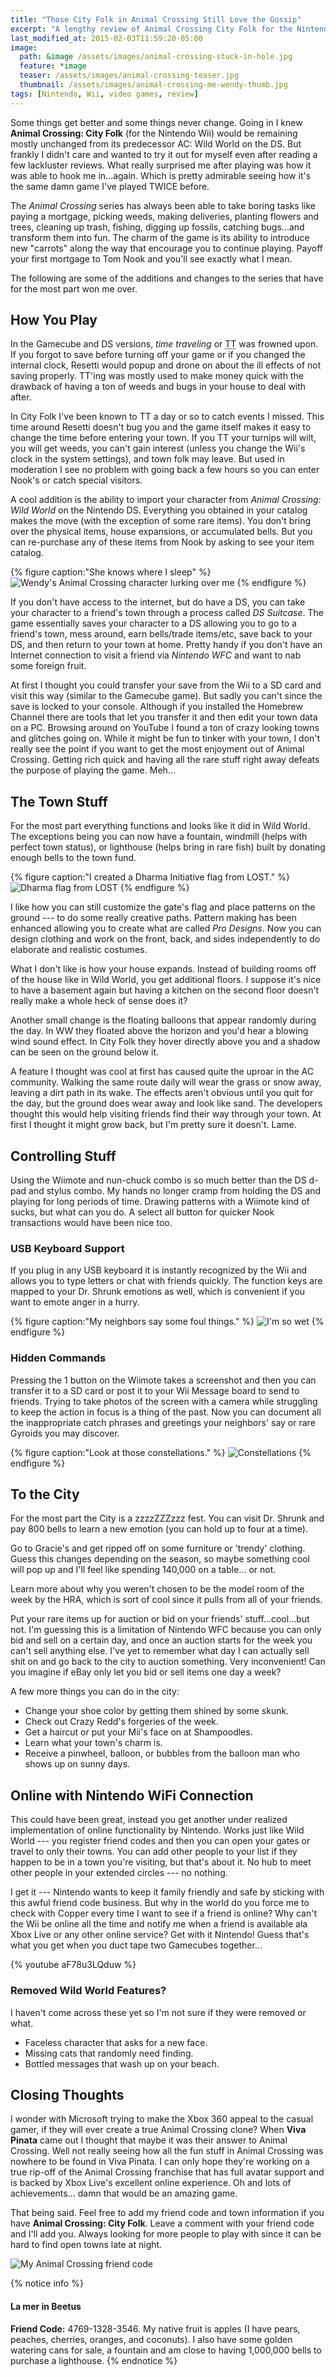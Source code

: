 ```yaml
---
title: "Those City Folk in Animal Crossing Still Love the Gossip"
excerpt: "A lengthy review of Animal Crossing City Folk for the Nintendo Wii, some things never change."
last_modified_at: 2015-02-03T11:59:20-05:00
image: 
  path: &image /assets/images/animal-crossing-stuck-in-hole.jpg
  feature: *image
  teaser: /assets/images/animal-crossing-teaser.jpg
  thumbnail: /assets/images/animal-crossing-me-wendy-thumb.jpg
tags: [Nintendo, Wii, video games, review]
---
```


Some things get better and some things never change. Going in I knew **Animal Crossing: City Folk** (for the Nintendo Wii) would be remaining mostly unchanged from its predecessor AC: Wild World on the DS. But frankly I didn't care and wanted to try it out for myself even after reading a few lackluster reviews. What really surprised me after playing was how it was able to hook me in...again. Which is pretty admirable seeing how it's the same damn game I've played TWICE before.

The *Animal Crossing* series has always been able to take boring tasks like paying a mortgage, picking weeds, making deliveries, planting flowers and trees, cleaning up trash, fishing, digging up fossils, catching bugs...and transform them into fun. The charm of the game is its ability to introduce new "carrots" along the way that encourage you to continue playing. Payoff your first mortgage to Tom Nook and you'll see exactly what I mean.

The following are some of the additions and changes to the series that have for the most part won me over.

## How You Play

In the Gamecube and DS versions, *time traveling* or <abbr title="time traveling">TT</abbr> was frowned upon. If you forgot to save before turning off your game or if you changed the internal clock, Resetti would popup and drone on about the ill effects of not saving properly. TT'ing was mostly used to make money quick with the drawback of having a ton of weeds and bugs in your house to deal with after.

In City Folk I've been known to TT a day or so to catch events I missed. This time around Resetti doesn't bug you and the game itself makes it easy to change the time before entering your town. If you TT your turnips will wilt, you will get weeds, you can't gain interest (unless you change the Wii's clock in the system settings), and town folk may leave. But used in moderation I see no problem with going back a few hours so you can enter Nook's or catch special visitors.

A cool addition is the ability to import your character from *Animal Crossing: Wild World* on the Nintendo DS. Everything you obtained in your catalog makes the move (with the exception of some rare items). You don't bring over the physical items, house expansions, or accumulated bells. But you can re-purchase any of these items from Nook by asking to see your item catalog.

{% figure caption:"She knows where I sleep" %}
![Wendy's Animal Crossing character lurking over me](/assets/images/animal-crossing-me-wendy.jpg)
{% endfigure %}

If you don't have access to the internet, but do have a DS, you can take your character to a friend's town through a process called *DS Suitcase*. The game essentially saves your character to a DS allowing you to go to a friend's town, mess around, earn bells/trade items/etc, save back to your DS, and then return to your town at home. Pretty handy if you don't have an Internet connection to visit a friend via *Nintendo WFC* and want to nab some foreign fruit.

At first I thought you could transfer your save from the Wii to a SD card and visit this way (similar to the Gamecube game). But sadly you can't since the save is locked to your console. Although if you installed the Homebrew Channel there are tools that let you transfer it and then edit your town data on a PC. Browsing around on YouTube I found a ton of crazy looking towns and glitches going on. While it might be fun to tinker with your town, I don't really see the point if you want to get the most enjoyment out of Animal Crossing. Getting rich quick and having all the rare stuff right away defeats the purpose of playing the game. Meh...

## The Town Stuff

For the most part everything functions and looks like it did in Wild World. The exceptions being you can now have a fountain, windmill (helps with perfect town status), or lighthouse (helps bring in rare fish) built by donating enough bells to the town fund.

{% figure caption:"I created a Dharma Initiative flag from LOST." %}
![Dharma flag from LOST](/assets/images/animal-crossing-dharma-initiative.jpg)
{% endfigure %}

I like how you can still customize the gate's flag and place patterns on the ground --- to do some really creative paths. Pattern making has been enhanced allowing you to create what are called *Pro Designs*. Now you can design clothing and work on the front, back, and sides independently to do elaborate and realistic costumes.

What I don't like is how your house expands. Instead of building rooms off of the house like in Wild World, you get additional floors. I suppose it's nice to have a basement again but having a kitchen on the second floor doesn't really make a whole heck of sense does it?

Another small change is the floating balloons that appear randomly during the day. In WW they floated above the horizon and you'd hear a blowing wind sound effect. In City Folk they hover directly above you and a shadow can be seen on the ground below it.

A feature I thought was cool at first has caused quite the uproar in the AC community. Walking the same route daily will wear the grass or snow away, leaving a dirt path in its wake. The effects aren't obvious until you quit for the day, but the ground does wear away and look like sand. The developers thought this would help visiting friends find their way through your town. At first I thought it might grow back, but I'm pretty sure it doesn't. Lame.

## Controlling Stuff

Using the Wiimote and nun-chuck combo is so much better than the DS d-pad and stylus combo. My hands no longer cramp from holding the DS and playing for long periods of time. Drawing patterns with a Wiimote kind of sucks, but what can you do. A select all button for quicker Nook transactions would have been nice too.

### USB Keyboard Support

If you plug in any USB keyboard it is instantly recognized by the Wii and allows you to type letters or chat with friends quickly. The function keys are mapped to your Dr. Shrunk emotions as well, which is convenient if you want to emote anger in a hurry.

{% figure caption:"My neighbors say some foul things." %}
![I'm so wet](/assets/images/animal-crossing-im-so-wet.jpg)
{% endfigure %}

### Hidden Commands

Pressing the 1 button on the Wiimote takes a screenshot and then you can transfer it to a SD card or post it to your Wii Message board to send to friends. Trying to take photos of the screen with a camera while struggling to keep the action in focus is a thing of the past. Now you can document all the inappropriate catch phrases and greetings your neighbors' say or rare Gyroids you may discover.

{% figure caption:"Look at those constellations." %}
![Constellations](/assets/images/animal-crossing-constellations.jpg)
{% endfigure %}

## To the City

For the most part the City is a zzzzZZZzzz fest. You can visit Dr. Shrunk and pay 800 bells to learn a new emotion (you can hold up to four at a time).

Go to Gracie's and get ripped off on some furniture or 'trendy' clothing. Guess this changes depending on the season, so maybe something cool will pop up and I'll feel like spending 140,000 on a table... or not.

Learn more about why you weren't chosen to be the model room of the week by the HRA, which is sort of cool since it pulls from all of your friends.

Put your rare items up for auction or bid on your friends' stuff...cool...but not. I'm guessing this is a limitation of Nintendo WFC because you can only bid and sell on a certain day, and once an auction starts for the week you can't sell anything else. I've yet to remember what day I can actually sell shit on and go back to the city to auction something. Very inconvenient! Can you imagine if eBay only let you bid or sell items one day a week?

A few more things you can do in the city:

*	Change your shoe color by getting them shined by some skunk.
*	Check out Crazy Redd's forgeries of the week.
*	Get a haircut or put your Mii's face on at Shampoodles.
*	Learn what your town's charm is.
*	Receive a pinwheel, balloon, or bubbles from the balloon man who shows up on sunny days.

## Online with Nintendo WiFi Connection

This could have been great, instead you get another under realized implementation of online functionality by Nintendo. Works just like Wild World --- you register friend codes and then you can open your gates or travel to only their towns. You can add other people to your list if they happen to be in a town you're visiting, but that's about it. No hub to meet other people in your extended circles --- no nothing.

I get it --- Nintendo wants to keep it family friendly and safe by sticking with this awful friend code business. But why in the world do you force me to check with Copper every time I want to see if a friend is online? Why can't the Wii be online all the time and notify me when a friend is available ala Xbox Live or any other online service? Get with it Nintendo! Guess that's what you get when you duct tape two Gamecubes together...

{% youtube aF78u3LQduw %}

### Removed Wild World Features?

I haven't come across these yet so I'm not sure if they were removed or what.

*	Faceless character that asks for a new face.
*	Missing cats that randomly need finding.
*	Bottled messages that wash up on your beach.

## Closing Thoughts

I wonder with Microsoft trying to make the Xbox 360 appeal to the casual gamer, if they will ever create a true Animal Crossing clone? When **Viva Pinata** came out I thought that maybe it was their answer to Animal Crossing. Well not really seeing how all the fun stuff in Animal Crossing was nowhere to be found in Viva Pinata. I can only hope they're working on a true rip-off of the Animal Crossing franchise that has full avatar support and is backed by Xbox Live's excellent online experience. Oh and lots of achievements... damn that would be an amazing game.

That being said. Feel free to add my friend code and town information if you have **Animal Crossing: City Folk**. Leave a comment with your friend code and I'll add you. Always looking for more people to play with since it can be hard to find open towns late at night.

![My Animal Crossing friend code](/assets/images/animal-crossing-friend-code.jpg)

{% notice info %}
#### La mer in Beetus

**Friend Code:** 4769-1328-3546. My native fruit is apples (I have pears, peaches, cherries, oranges, and coconuts). I also have some golden watering cans for sale, a fountain and am close to having 1,000,000 bells to purchase a lighthouse.
{% endnotice %}
